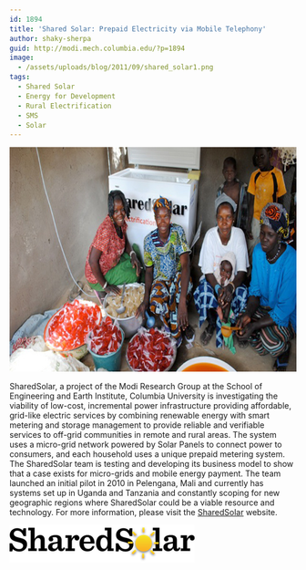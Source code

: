 ```yaml
---
id: 1894
title: 'Shared Solar: Prepaid Electricity via Mobile Telephony'
author: shaky-sherpa
guid: http://modi.mech.columbia.edu/?p=1894
image:
  - /assets/uploads/blog/2011/09/shared_solar1.png
tags:
  - Shared Solar
  - Energy for Development
  - Rural Electrification
  - SMS
  - Solar
---
```

[<img src="/assets/uploads/blog/2011/09/sharedsolar.jpg" alt="sharedsolar" width="700" height="394" class="alignnone size-full wp-image-2308" />][1]

SharedSolar, a project of the Modi Research Group at the School of Engineering and Earth Institute, Columbia University is investigating the viability of low-cost, incremental power infrastructure providing affordable, grid-like electric services by combining renewable energy with smart metering and storage management to provide reliable and verifiable services to off-grid communities in remote and rural areas. The system uses a micro-grid network powered by Solar Panels to connect power to consumers, and each household uses a unique prepaid metering system. The SharedSolar team is testing and developing its business model to show that a case exists for micro-grids and mobile energy payment. The team launched an initial pilot in 2010 in Pelengana, Mali and currently has systems set up in Uganda and Tanzania and constantly scoping for new geographic regions where SharedSolar could be a viable resource and technology. For more information, please visit the [SharedSolar][2] website.

[<img class="alignnone size-full wp-image-2082" alt="sharedsolar" src="/assets/uploads/blog/2011/09/sharedsolar.png" width="325" height="66" />][2]

 [1]: /assets/uploads/blog/2011/09/sharedsolar.jpg
 [2]: http://sharedsolar.org
